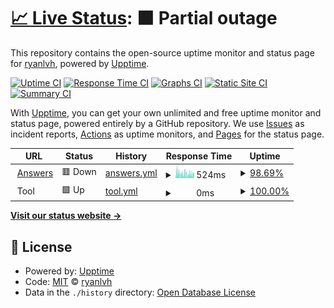 # [📈 Live Status](https://demo.upptime.js.org): <!--live status--> **🟧 Partial outage**

This repository contains the open-source uptime monitor and status page for [ryanlvh](https://demo.upptime.js.org), powered by [Upptime](https://github.com/upptime/upptime).

[![Uptime CI](https://github.com/koj-co/upptime/workflows/Uptime%20CI/badge.svg)](https://github.com/koj-co/upptime/actions?query=workflow%3A%22Uptime+CI%22)
[![Response Time CI](https://github.com/koj-co/upptime/workflows/Response%20Time%20CI/badge.svg)](https://github.com/koj-co/upptime/actions?query=workflow%3A%22Response+Time+CI%22)
[![Graphs CI](https://github.com/koj-co/upptime/workflows/Graphs%20CI/badge.svg)](https://github.com/koj-co/upptime/actions?query=workflow%3A%22Graphs+CI%22)
[![Static Site CI](https://github.com/koj-co/upptime/workflows/Static%20Site%20CI/badge.svg)](https://github.com/koj-co/upptime/actions?query=workflow%3A%22Static+Site+CI%22)
[![Summary CI](https://github.com/koj-co/upptime/workflows/Summary%20CI/badge.svg)](https://github.com/koj-co/upptime/actions?query=workflow%3A%22Summary+CI%22)

With [Upptime](https://upptime.js.org), you can get your own unlimited and free uptime monitor and status page, powered entirely by a GitHub repository. We use [Issues](https://github.com/ryanlvh/monitor-forum-tool-uptime/issues) as incident reports, [Actions](https://github.com/ryanlvh/monitor-forum-tool-uptime/actions) as uptime monitors, and [Pages](https://demo.upptime.js.org) for the status page.

<!--start: status pages-->
<!-- This summary is generated by Upptime (https://github.com/upptime/upptime) -->
<!-- Do not edit this manually, your changes will be overwritten -->
<!-- prettier-ignore -->
| URL | Status | History | Response Time | Uptime |
| --- | ------ | ------- | ------------- | ------ |
| <img alt="" src="https://icons.duckduckgo.com/ip3/answers.microsoft.com.ico" height="13"> [Answers](https://answers.microsoft.com) | 🟥 Down | [answers.yml](https://github.com/ryanLvh/Monitor-forum-tool-uptime/commits/HEAD/history/answers.yml) | <details><summary><img alt="Response time graph" src="./graphs/answers/response-time-week.png" height="20"> 524ms</summary><br><a href="https://demo.upptime.js.org/history/answers"><img alt="Response time 1066" src="https://img.shields.io/endpoint?url=https%3A%2F%2Fraw.githubusercontent.com%2FryanLvh%2FMonitor-forum-tool-uptime%2FHEAD%2Fapi%2Fanswers%2Fresponse-time.json"></a><br><a href="https://demo.upptime.js.org/history/answers"><img alt="24-hour response time 402" src="https://img.shields.io/endpoint?url=https%3A%2F%2Fraw.githubusercontent.com%2FryanLvh%2FMonitor-forum-tool-uptime%2FHEAD%2Fapi%2Fanswers%2Fresponse-time-day.json"></a><br><a href="https://demo.upptime.js.org/history/answers"><img alt="7-day response time 524" src="https://img.shields.io/endpoint?url=https%3A%2F%2Fraw.githubusercontent.com%2FryanLvh%2FMonitor-forum-tool-uptime%2FHEAD%2Fapi%2Fanswers%2Fresponse-time-week.json"></a><br><a href="https://demo.upptime.js.org/history/answers"><img alt="30-day response time 702" src="https://img.shields.io/endpoint?url=https%3A%2F%2Fraw.githubusercontent.com%2FryanLvh%2FMonitor-forum-tool-uptime%2FHEAD%2Fapi%2Fanswers%2Fresponse-time-month.json"></a><br><a href="https://demo.upptime.js.org/history/answers"><img alt="1-year response time 1137" src="https://img.shields.io/endpoint?url=https%3A%2F%2Fraw.githubusercontent.com%2FryanLvh%2FMonitor-forum-tool-uptime%2FHEAD%2Fapi%2Fanswers%2Fresponse-time-year.json"></a></details> | <details><summary><a href="https://demo.upptime.js.org/history/answers">98.69%</a></summary><a href="https://demo.upptime.js.org/history/answers"><img alt="All-time uptime 83.56%" src="https://img.shields.io/endpoint?url=https%3A%2F%2Fraw.githubusercontent.com%2FryanLvh%2FMonitor-forum-tool-uptime%2FHEAD%2Fapi%2Fanswers%2Fuptime.json"></a><br><a href="https://demo.upptime.js.org/history/answers"><img alt="24-hour uptime 98.62%" src="https://img.shields.io/endpoint?url=https%3A%2F%2Fraw.githubusercontent.com%2FryanLvh%2FMonitor-forum-tool-uptime%2FHEAD%2Fapi%2Fanswers%2Fuptime-day.json"></a><br><a href="https://demo.upptime.js.org/history/answers"><img alt="7-day uptime 98.69%" src="https://img.shields.io/endpoint?url=https%3A%2F%2Fraw.githubusercontent.com%2FryanLvh%2FMonitor-forum-tool-uptime%2FHEAD%2Fapi%2Fanswers%2Fuptime-week.json"></a><br><a href="https://demo.upptime.js.org/history/answers"><img alt="30-day uptime 99.59%" src="https://img.shields.io/endpoint?url=https%3A%2F%2Fraw.githubusercontent.com%2FryanLvh%2FMonitor-forum-tool-uptime%2FHEAD%2Fapi%2Fanswers%2Fuptime-month.json"></a><br><a href="https://demo.upptime.js.org/history/answers"><img alt="1-year uptime 99.79%" src="https://img.shields.io/endpoint?url=https%3A%2F%2Fraw.githubusercontent.com%2FryanLvh%2FMonitor-forum-tool-uptime%2FHEAD%2Fapi%2Fanswers%2Fuptime-year.json"></a></details>
| <img alt="" src="https://icons.duckduckgo.com/ip3/null.ico" height="13"> Tool | 🟩 Up | [tool.yml](https://github.com/ryanLvh/Monitor-forum-tool-uptime/commits/HEAD/history/tool.yml) | <details><summary><img alt="Response time graph" src="./graphs/tool/response-time-week.png" height="20"> 0ms</summary><br><a href="https://demo.upptime.js.org/history/tool"><img alt="Response time 0" src="https://img.shields.io/endpoint?url=https%3A%2F%2Fraw.githubusercontent.com%2FryanLvh%2FMonitor-forum-tool-uptime%2FHEAD%2Fapi%2Ftool%2Fresponse-time.json"></a><br><a href="https://demo.upptime.js.org/history/tool"><img alt="24-hour response time 0" src="https://img.shields.io/endpoint?url=https%3A%2F%2Fraw.githubusercontent.com%2FryanLvh%2FMonitor-forum-tool-uptime%2FHEAD%2Fapi%2Ftool%2Fresponse-time-day.json"></a><br><a href="https://demo.upptime.js.org/history/tool"><img alt="7-day response time 0" src="https://img.shields.io/endpoint?url=https%3A%2F%2Fraw.githubusercontent.com%2FryanLvh%2FMonitor-forum-tool-uptime%2FHEAD%2Fapi%2Ftool%2Fresponse-time-week.json"></a><br><a href="https://demo.upptime.js.org/history/tool"><img alt="30-day response time 0" src="https://img.shields.io/endpoint?url=https%3A%2F%2Fraw.githubusercontent.com%2FryanLvh%2FMonitor-forum-tool-uptime%2FHEAD%2Fapi%2Ftool%2Fresponse-time-month.json"></a><br><a href="https://demo.upptime.js.org/history/tool"><img alt="1-year response time 0" src="https://img.shields.io/endpoint?url=https%3A%2F%2Fraw.githubusercontent.com%2FryanLvh%2FMonitor-forum-tool-uptime%2FHEAD%2Fapi%2Ftool%2Fresponse-time-year.json"></a></details> | <details><summary><a href="https://demo.upptime.js.org/history/tool">100.00%</a></summary><a href="https://demo.upptime.js.org/history/tool"><img alt="All-time uptime 100.00%" src="https://img.shields.io/endpoint?url=https%3A%2F%2Fraw.githubusercontent.com%2FryanLvh%2FMonitor-forum-tool-uptime%2FHEAD%2Fapi%2Ftool%2Fuptime.json"></a><br><a href="https://demo.upptime.js.org/history/tool"><img alt="24-hour uptime 100.00%" src="https://img.shields.io/endpoint?url=https%3A%2F%2Fraw.githubusercontent.com%2FryanLvh%2FMonitor-forum-tool-uptime%2FHEAD%2Fapi%2Ftool%2Fuptime-day.json"></a><br><a href="https://demo.upptime.js.org/history/tool"><img alt="7-day uptime 100.00%" src="https://img.shields.io/endpoint?url=https%3A%2F%2Fraw.githubusercontent.com%2FryanLvh%2FMonitor-forum-tool-uptime%2FHEAD%2Fapi%2Ftool%2Fuptime-week.json"></a><br><a href="https://demo.upptime.js.org/history/tool"><img alt="30-day uptime 100.00%" src="https://img.shields.io/endpoint?url=https%3A%2F%2Fraw.githubusercontent.com%2FryanLvh%2FMonitor-forum-tool-uptime%2FHEAD%2Fapi%2Ftool%2Fuptime-month.json"></a><br><a href="https://demo.upptime.js.org/history/tool"><img alt="1-year uptime 100.00%" src="https://img.shields.io/endpoint?url=https%3A%2F%2Fraw.githubusercontent.com%2FryanLvh%2FMonitor-forum-tool-uptime%2FHEAD%2Fapi%2Ftool%2Fuptime-year.json"></a></details>

<!--end: status pages-->

[**Visit our status website →**](https://demo.upptime.js.org)

## 📄 License

- Powered by: [Upptime](https://github.com/upptime/upptime)
- Code: [MIT](./LICENSE) © [ryanlvh](https://demo.upptime.js.org)
- Data in the `./history` directory: [Open Database License](https://opendatacommons.org/licenses/odbl/1-0/)
